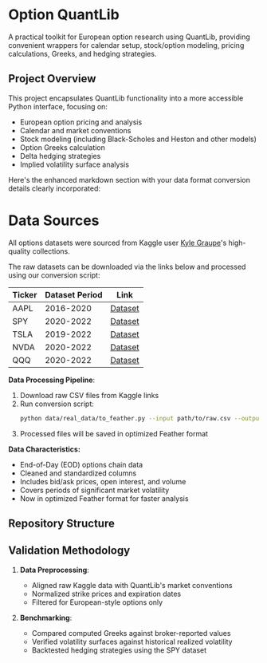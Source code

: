 # Option QuantLib

A practical toolkit for European option research using QuantLib, providing convenient wrappers for calendar setup, stock/option modeling, pricing calculations, Greeks, and hedging strategies.

## Project Overview

This project encapsulates QuantLib functionality into a more accessible Python interface, focusing on:
- European option pricing and analysis
- Calendar and market conventions
- Stock modeling (including Black-Scholes and Heston and other models)
- Option Greeks calculation
- Delta hedging strategies
- Implied volatility surface analysis

Here's the enhanced markdown section with your data format conversion details clearly incorporated:

# Data Sources

All options datasets were sourced from Kaggle user [Kyle Graupe](https://www.kaggle.com/kylegraupe)'s high-quality collections. 

The raw datasets can be downloaded via the links below and processed using our conversion script:

| Ticker | Dataset Period | Link |
|--------|----------------|------|
| AAPL   | 2016-2020 | [Dataset](https://www.kaggle.com/datasets/kylegraupe/aapl-options-data-2016-2020) |
| SPY    | 2020-2022 | [Dataset](https://www.kaggle.com/datasets/kylegraupe/spy-daily-eod-options-quotes-2020-2022) |
| TSLA   | 2019-2022 | [Dataset](https://www.kaggle.com/datasets/kylegraupe/tsla-daily-eod-options-quotes-2019-2022) |
| NVDA   | 2020-2022 | [Dataset](https://www.kaggle.com/datasets/kylegraupe/nvda-daily-option-chains-q1-2020-to-q4-2022) |
| QQQ    | 2020-2022 | [Dataset](https://www.kaggle.com/datasets/kylegraupe/qqq-daily-option-chains-q1-2020-to-q4-2022) |

**Data Processing Pipeline**:
1. Download raw CSV files from Kaggle links
2. Run conversion script:
   ```bash
   python data/real_data/to_feather.py --input path/to/raw.csv --output path/to/processed.feather
   ```
3. Processed files will be saved in optimized Feather format

**Data Characteristics:**
- End-of-Day (EOD) options chain data
- Cleaned and standardized columns
- Includes bid/ask prices, open interest, and volume
- Covers periods of significant market volatility
- Now in optimized Feather format for faster analysis

## Repository Structure

## Validation Methodology
1. **Data Preprocessing**:
   - Aligned raw Kaggle data with QuantLib's market conventions
   - Normalized strike prices and expiration dates
   - Filtered for European-style options only

2. **Benchmarking**:
   - Compared computed Greeks against broker-reported values
   - Verified volatility surfaces against historical realized volatility
   - Backtested hedging strategies using the SPY dataset

